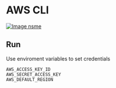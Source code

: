 # AWS CLI

[![Image nsme](https://img.shields.io/badge/docker-hope/awscli-brightgreen.svg)](https://hub.docker.com/r/hope/awscli/)

## Run

Use enviroment variables to set credentials
    
    AWS_ACCESS_KEY_ID
    AWS_SECRET_ACCESS_KEY
    AWS_DEFAULT_REGION
